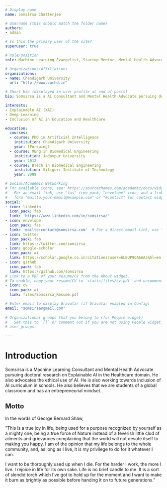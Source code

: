 ```yaml
---
# Display name
name: Somsirsa Chatterjee

# Username (this should match the folder name)
authors:
- admin

# Is this the primary user of the site?
superuser: true

# Role/position
role: Machine Learning Evangelist, Startup Mentor, Mental Health Advocate 

# Organizations/Affiliations
organizations:
- name: Chandigarh University
  url: "http://www.cuchd.in"

# Short bio (displayed in user profile at end of posts)
bio: Somsirsa is a AI Consultant and Mental Health Advocate pursuing doctoral research on Explainable AI in the Healthcare domain. He also advocates the ethical use of AI. He is also working towards inclusion of AI curriculum in schools. He also believes that we are students of a global classroom and has an entrepreneurial mindset. 

interests:
- Explainable AI (XAI)
- Deep Learning
- Inclusion of AI in Education and Healthcare

education:
  courses:
  - course: PhD in Artificial Intelligence
    institution: Chandigarh University
    year: (Pursuing)
  - course: MEng in Biomedical Engineering
    institution: Jadavpur University
    year: 2012
  - course: BTech in Biomedical Engineering
    institution: Siliguri Institute of Technology
    year: 2009

# Social/Academic Networking
# For available icons, see: https://sourcethemes.com/academic/docs/widgets/#icons
#   For an email link, use "fas" icon pack, "envelope" icon, and a link in the
#   form "mailto:your-email@example.com" or "#contact" for contact widget.
social:
- icon: linkedin
  icon_pack: fab
  link: 'https://www.linkedin.com/in/somsirsa/'
- icon: envelope
  icon_pack: fas
  link: 'mailto:contact@somsirsa.com'  # For a direct email link, use "mailto:test@example.org".
- icon: twitter
  icon_pack: fab
  link: https://twitter.com/somsirsa
- icon: google-scholar
  icon_pack: ai
  link: https://scholar.google.co.in/citations?user=bLBUP9QAAAAJ&hl=en
- icon: github
  icon_pack: fab
  link: https://github.com/somsirsa
# Link to a PDF of your resume/CV from the About widget.
# To enable, copy your resume/CV to `static/files/cv.pdf` and uncomment the lines below.  
- icon: cv
  icon_pack: ai
  link: files/Somsirsa_Resume.pdf

# Enter email to display Gravatar (if Gravatar enabled in Config)
email: "somsirsa@gmail.com"
  
# Organizational groups that you belong to (for People widget)
#   Set this to `[]` or comment out if you are not using People widget.  
# user_groups:

---
```


# Introduction

Somsirsa is a Machine Learning Consultant and Mental Health Advocate pursuing doctoral research on Explainable AI in the Healthcare domain. He also advocates the ethical use of AI. He is also working towards inclusion of AI curriculum in schools. He also believes that we are students of a global classroom and has an entrepreneurial mindset.

## Motto

In the words of George Bernard Shaw,

"This is a true joy in life, being used for a purpose recognized by yourself as a mighty one, being a true force of Nature instead of a feverish little clod of ailments and grievances complaining that the world will not devote itself to making you happy. I am of the opinion that my life belongs to the whole community, and, as long as I live, it is my privilege to do for it whatever I can. 

I want to be thoroughly used up when I die. For the harder I work, the more I live. I rejoice in life for its own sake. Life is no brief candle to me. It is a sort of slendid torch which I’ve got to hold up for the moment and I want to make it burn as brightly as possible before handing it on to  future generations." 

